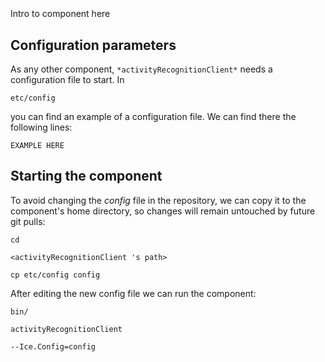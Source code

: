 ```
```
#
``` activityRecognitionClient
```
Intro to component here


## Configuration parameters
As any other component,
``` *activityRecognitionClient* ```
needs a configuration file to start. In

    etc/config

you can find an example of a configuration file. We can find there the following lines:

    EXAMPLE HERE

    
## Starting the component
To avoid changing the *config* file in the repository, we can copy it to the component's home directory, so changes will remain untouched by future git pulls:

    cd

``` <activityRecognitionClient 's path> ```

    cp etc/config config
    
After editing the new config file we can run the component:

    bin/

```activityRecognitionClient ```

    --Ice.Config=config
